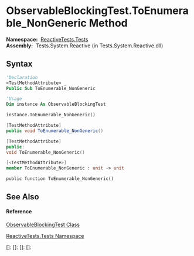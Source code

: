 # ObservableBlockingTest.ToEnumerable\_NonGeneric Method

**Namespace:**  [ReactiveTests.Tests](ReactiveTests.Tests\ReactiveTests.Tests.md)  
**Assembly:**  Tests.System.Reactive (in Tests.System.Reactive.dll)

## Syntax

```vb
'Declaration
<TestMethodAttribute> _
Public Sub ToEnumerable_NonGeneric
```

```vb
'Usage
Dim instance As ObservableBlockingTest

instance.ToEnumerable_NonGeneric()
```

```csharp
[TestMethodAttribute]
public void ToEnumerable_NonGeneric()
```

```c++
[TestMethodAttribute]
public:
void ToEnumerable_NonGeneric()
```

```fsharp
[<TestMethodAttribute>]
member ToEnumerable_NonGeneric : unit -> unit 
```

```jscript
public function ToEnumerable_NonGeneric()
```

## See Also

#### Reference

[ObservableBlockingTest Class](ObservableBlockingTest\ObservableBlockingTest.md)

[ReactiveTests.Tests Namespace](ReactiveTests.Tests\ReactiveTests.Tests.md)

[]: 
[]: 
[]: 
[]: 